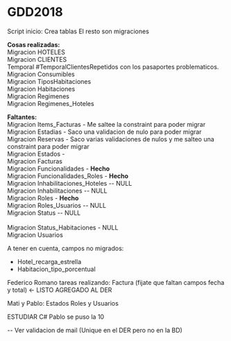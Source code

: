 # GDD2018

Script inicio: Crea tablas
El resto son migraciones

<b>Cosas realizadas:</b>
<br>
Migracion HOTELES
<br>
Migracion CLIENTES
<br>
Temporal #TemporalClientesRepetidos con los pasaportes problematicos.
<br>
Migracion Consumibles
<br>
Migracion TiposHabitaciones
<br>
Migracion Habitaciones
<br>
Migracion Regimenes
<br>
Migracion Regimenes_Hoteles
<br>

<b>Faltantes:</b>
<br>
Migracion Items_Facturas - Me saltee la constraint para poder migrar
<br>
Migracion Estadias - Saco una validacion de nulo para poder migrar
<br>
Migracion Reservas - Saco varias validaciones de nulos y me salteo una constraint para poder migrar
<br>
Migracion Estados - 
<br>
Migracion Facturas
<br>
Migracion Funcionalidades - <b>Hecho</b>
<br>
Migracion Funcionalidades_Roles - <b>Hecho</b>
<br>
Migracion Inhabilitaciones_Hoteles -- NULL
<br>
Migracion Inhabilitaciones -- NULL
<br>
Migracion Roles - <b>Hecho</b>
<br>
Migracion Roles_Usuarios -- NULL
<br>
Migracion Status -- NULL
<br>  
Migracion Status_Habitaciones - NULL
<br>
Migracion Usuarios
<br>

A tener en cuenta, campos no migrados:
- Hotel_recarga_estrella
- Habitacion_tipo_porcentual

Federico Romano tareas realizando:
Factura (fijate que faltan campos fecha y total) <- LISTO AGREGADO AL DER

Mati y Pablo:
Estados Roles y Usuarios

ESTUDIAR C#
Pablo se puso la 10

-- Ver validacion de mail (Unique en el DER pero no en la BD)
